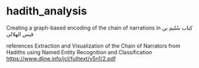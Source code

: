 # hadith_analysis
Creating a graph-based encoding of the chain of narrations in  کتاب سُليم بن قيس الهلالي





references
Extraction and Visualization of the Chain of Narrators from Hadiths using Named Entity Recognition and Classification
https://www.dline.info/jcl/fulltext/v5n1/2.pdf
